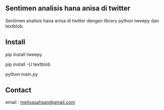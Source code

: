 
## Sentimen analisis hana anisa di twitter
Sentimen analisis hana anisa di twitter dengan library python tweepy dan textblob.

## Install
pip install tweepy

pip install -U textblob

python main.py

## Contact 
email : meilyasahsan@gmail.com
